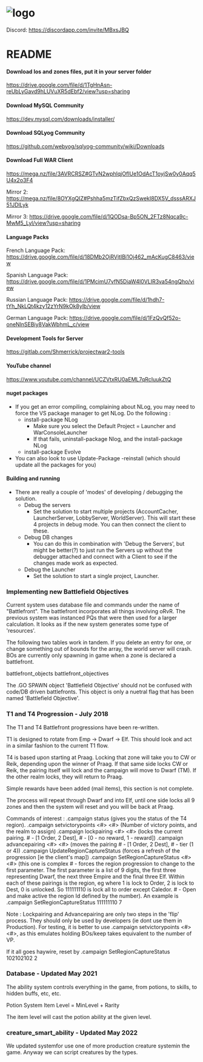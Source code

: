 # ![logo](https://3dnews.ru/assets/external/illustrations/2013/04/25/644667/warhammer-online-age-of-reckoning-logo.jpg) 

Discord: https://discordapp.com/invite/MBxsJBQ

# README #

#### Download los and zones files, put it in your server folder ####

https://drive.google.com/file/d/1TgHnAsn-reUbLyGavd9hLUVuXR5dEbf2/view?usp=sharing

#### Download MySQL Community ####

https://dev.mysql.com/downloads/installer/

#### Download SQLyog Community ####

https://github.com/webyog/sqlyog-community/wiki/Downloads

#### Download Full WAR Client ####

https://mega.nz/file/3AVRCRSZ#GTvN2wphlqjOflUe1OdAcT1oyjSw0y0Aqq5U4x2o3F4

Mirror 2: https://mega.nz/file/8OYXgQIZ#Pshha5mzTifZbxQzSwekI8DX5V_dsssARXJ51JDlLyk

Mirror 3: https://drive.google.com/file/d/1QODsa-Bp5ON_2FTz8Nqca9c-MwM5_Lyl/view?usp=sharing 

#### Language Packs ####
French Language Pack: https://drive.google.com/file/d/18DMb2OjRVjtIBi1Oj462_mAcKugC8463/view

Spanish Language Pack: https://drive.google.com/file/d/1PMcimU7vfN5DiaW4I0VLIR3va54ngQho/view

Russian Language Pack: https://drive.google.com/file/d/1hdh7-tYh_NkLQt4kzy12zYrN9kOk8ylb/view

German Language Pack: https://drive.google.com/file/d/1FzQvQf52o-oneNlnSEBiy8VakWbhmL_c/view

#### Development Tools for Server ####

https://gitlab.com/Shmerrick/projectwar2-tools

#### YouTube channel ####

https://www.youtube.com/channel/UCZVtxRU0aEML7qRcIuukZtQ

#### nuget packages ####
* If you get an error compiling, complaining about NLog, you may need to force the VS package manager to get NLog. Do the following : 
	* install-package NLog  
		* Make sure you select the Default Project = Launcher and WarConsoleLauncher
		* If that fails, uninstall-package Nlog, and the install-package NLog
	* install-package Evolve
* You can also look to use Update-Package -reinstall (which should update all the packages for you)

#### Building and running ####

* There are really a couple of 'modes' of developing / debugging the solution. 
	* Debug the servers
		* Set the solution to start multiple projects (AccountCacher, LauncherServer, LobbyServer, WorldServer). This will start these 4 projects in debug mode. You can then connect the client to these. 
	* Debug DB changes
		* You can do this in combination with 'Debug the Servers', but might be better(?) to just run the Servers up without the debugger attached and connect with a Client to see if the changes made work as expected.
	* Debug the Launcher
		* Set the solution to start a single project, Launcher.

### Implementing new Battlefield Objectives

Current system uses database file and commands under the name of "Battlefront". The battlefront incorporates all things involving oRvR.
The previous system was instanced PQs that were then used for a larger calculation. It looks as if the new system generates some type of 'resources'.

The following two tables work in tandem. If you delete an entry for one, or change something out of bounds for the array, the world server will crash.
BOs are currently only spawning in game when a zone is declared a battlefront.

battlefront_objects
battlefront_objectives

The .GO SPAWN object 'Battlefield Objective' should not be confused with code/DB driven battlefronts. This object is only a nuetral flag that has been named  'Battlefield Objective'.

### T1 and T4 Progression - July 2018 ###

The T1 and T4 Battlefront progressions have been re-written.

T1 is designed to rotate from Emp -> Dwarf -> Elf. This should look and act in a similar fashion to the current T1 flow.

T4 is based upon starting at Praag. Locking that zone will take you to CW or Reik, depending upon the winner of Praag. If that same side locks CW or Reik, the pairing itself will lock and the campaign will move to Dwarf (TM). If the other realm locks, they will return to Praag. 

Simple rewards have been added (mail items), this section is not complete.

The process will repeat through Dwarf and into Elf, until one side locks all 9 zones and then the system will reset and you will be back at Praag. 

Commands of interest : 
.campaign status (gives you the status of the T4 region). 
.campaign setvictorypoints <#> <#> (Number of victory points, and the realm to assign)
.campaign lockpairing <#> <#> (locks the current pairing. # - [1 Order, 2 Dest], # - [0 - no reward, 1 - reward])
.campaign advancepairing <#> <#> (moves the pairing # - [1 Order, 2 Dest], # - tier (1 or 4))
.campaign UpdateRegionCaptureStatus (forces a refresh of the progression [ie the client's map])
.campaign SetRegionCaptureStatus <#> <#> (this one is complex # - forces the region progression to change to the first parameter. The first parameter is a list of 9 digits, the first three representing Dwarf, the next three Empire and the final three Elf. Within each of these pairings is the region, eg <BC><TM><KV> where 1 is lock to Order, 2 is lock to Dest, 0 is unlocked. So 111111110 is lock all to order except Caledor. # - Open and make active the region Id defined by the number). An example is .campaign SetRegionCaptureStatus 111111110 7

Note : Lockpairing and Advancepairing are only two steps in the 'flip' process. They should only be used by developers (ie dont use them in Production). For testing, it is better to use .campaign setvictorypoints <#> <#>, as this emulates holding BOs/keep takes equivalent to the number of VP.

If it all goes haywire, reset by .campaign SetRegionCaptureStatus 102102102 2  

### Database - Updated May 2021 ###

The ability system controls everything in the game, from potions, to skills, to hidden buffs, etc, etc.

Potion System
Item Level = MinLevel + Rarity

The item level will cast the potion ability at the given level.
	
### creature_smart_ability - Updated May 2022 ###
	
We updated systemfor use one of more production creature systemin the game. Anyway we can script creatures by the types.

